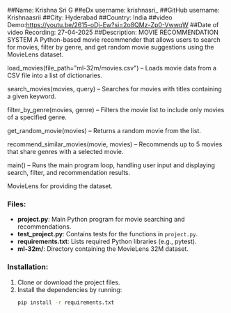 ##Name: Krishna Sri G
##eDx username: krishnasri_
##GitHub username: Krishnaasrii
##City: Hyderabad
##Country: India
##video Demo:https://youtu.be/2615-oDj-Ew?si=2o8QMz-Zp0-VwwqW
##Date of video Recording: 27-04-2025
##Description:
MOVIE RECOMMENDATION SYSTEM
A Python-based movie recommender that allows users to search for movies, filter by genre, and get random movie suggestions using the MovieLens dataset.

load_movies(file_path="ml-32m/movies.csv") – Loads movie data from a CSV file into a list of dictionaries.

search_movies(movies, query) – Searches for movies with titles containing a given keyword.

filter_by_genre(movies, genre) – Filters the movie list to include only movies of a specified genre.

get_random_movie(movies) – Returns a random movie from the list.

recommend_similar_movies(movie, movies) – Recommends up to 5 movies that share genres with a selected movie.

main() – Runs the main program loop, handling user input and displaying search, filter, and recommendation results.

MovieLens for providing the dataset.

### Files:
- **project.py**: Main Python program for movie searching and recommendations.
- **test_project.py**: Contains tests for the functions in `project.py`.
- **requirements.txt**: Lists required Python libraries (e.g., pytest).
- **ml-32m/**: Directory containing the MovieLens 32M dataset.

### Installation:
1. Clone or download the project files.
2. Install the dependencies by running:
    ```bash
    pip install -r requirements.txt
    ```

